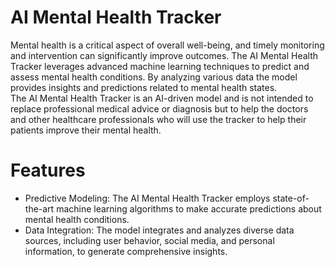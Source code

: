 # AI Mental Health Tracker

Mental health is a critical aspect of overall well-being, and timely monitoring and intervention can significantly improve outcomes. The AI Mental Health Tracker leverages advanced machine learning techniques to predict and assess mental health conditions. By analyzing various data the model provides insights and predictions related to mental health states.<br>
The AI Mental Health Tracker is an AI-driven model and is not intended to replace professional medical advice or diagnosis but to help the doctors and other healthcare professionals who will use the tracker to help their patients improve their mental health.


# Features

- Predictive Modeling: The AI Mental Health Tracker employs state-of-the-art machine learning algorithms to make accurate predictions about mental health conditions.
- Data Integration: The model integrates and analyzes diverse data sources, including user behavior, social media, and personal information, to generate comprehensive insights.
